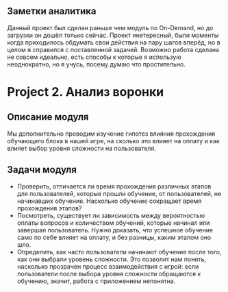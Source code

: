 ## Заметки аналитика
Данный проект был сделан раньше чем модуль по On-Demand, но до загрузки он дошёл только сейчас. Проект инетересный, были моменты когда приходилось обдумать свои действия на пару шагов вперёд, но в целом я справился с поставленной задачей. Возможно работа сделана не совсем идеально, есть способы к которые я использую неоднократно, но я учусь, посему думаю что простительно.

# Project 2. Анализ воронки
## Описание модуля
Мы дополнительно проводим изучение гипотез влияния прохождения обучающего блока в нашей игре, на сколько это влияет на оплату и как влияет выбор уровня сложности на пользователя.


## Задачи модуля
- Проверить, отличается ли время прохождения различных этапов для пользователей, которые прошли обучение, от пользователей, не начинавших обучение. Насколько обучение сокращает время прохождения этапов?
- Посмотреть, существует ли зависимость между вероятностью оплаты вопросов и количеством обучений, которые начинал или завершал пользователь. Нужно доказать, что успешное обучение само по себе влияет на оплату, и без разницы, каким этапом оно шло.
- Определить, как часто пользователи начинают обучение после того, как они выбрали уровень сложности. Это позволит нам понять, насколько прозрачен процесс взаимодействия с игрой: если пользователи после выбора уровня сложности обращаются к обучению, значит, работа с приложением непонятна.
